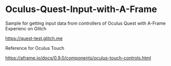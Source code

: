 # Oculus-Quest-Input-with-A-Frame
Sample for getting input data from controllers of Oculus Quest with A-Frame
Experienc on Glitch

https://quest-test.glitch.me


Reference for Oculus Touch

https://aframe.io/docs/0.9.0/components/oculus-touch-controls.html
